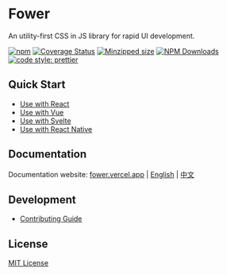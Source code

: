 # Fower

An utility-first CSS in JS library for rapid UI development.

[![npm](https://img.shields.io/npm/v/@fower/core.svg)](https://www.npmjs.com/package/@fower/core)
[![Coverage Status](https://coveralls.io/repos/github/forsigner/fower/badge.svg?branch=master)](https://coveralls.io/github/forsigner/fower?branch=master)
[![Minzipped size](https://img.shields.io/bundlephobia/minzip/@fower/core.svg)](https://bundlephobia.com/result?p=@fower/core)
[![NPM Downloads](https://img.shields.io/npm/dm/@fower/core.svg?style=flat)](https://www.npmjs.com/package/@fower/core)
[![code style: prettier](https://img.shields.io/badge/code_style-prettier-ff69b4.svg)](https://github.com/prettier/prettier)

## Quick Start

- [Use with React](https://fower.vercel.app/docs/use-with-react)
- [Use with Vue](https://fower.vercel.app/docs/use-with-vue)
- [Use with Svelte](https://fower.vercel.app/docs/use-with-svelte)
- [Use with React Native](https://fower.vercel.app/docs/use-with-rn)

## Documentation

Documentation website: [fower.vercel.app](https://fower.vercel.app/) | [English](https://fower.vercel.app/) | [中文](https://fower.vercel.app/zh-cn/)

## Development

- [Contributing Guide](/CONTRIBUTING.md)

## License

[MIT License](https://github.com/forsigner/fower/blob/master/LICENSE)
